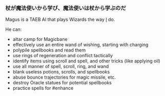 ### 杖が魔法使いから学び、魔法使いは杖から学ぶのだ

Magus is a TAEB AI that plays Wizards the way [I](http://alt.org/nethack/player-stats.php?player=Eidolos) do.

He can:

* altar camp for Magicbane
* effectively use an entire wand of wishing, starting with charging
* polypile spellbooks and read them
* use rings of regeneration and conflict tactically
* identify items using scroll and spell, and other tricks (like applying oil)
* use all manner of spell, scroll, ring, and wand
* blank useless potions, scrolls, and spellbooks
* abuse bounce trajectories for magic missile, etc.
* destroy Oracle statues for potential spellbooks
* practice spells for #enhance

